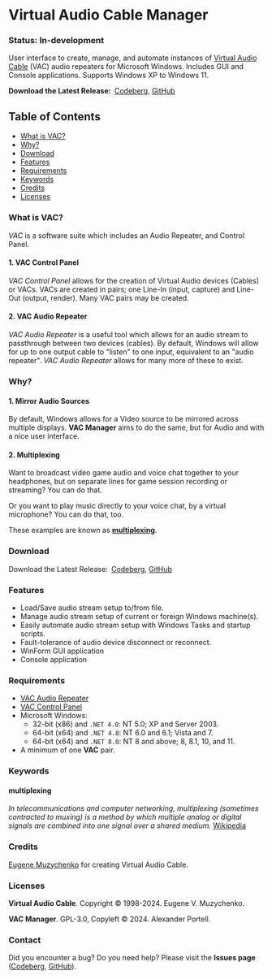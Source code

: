 # Virtual Audio Cable Manager
### Status: In-development
User interface to create, manage, and automate instances of
[Virtual Audio Cable](#licenses) (VAC) audio repeaters for Microsoft Windows.
Includes GUI and Console applications. Supports Windows XP to Windows 11.

**Download the Latest Release:**&ensp;[Codeberg][codeberg-releases],
[GitHub][github-releases]

[codeberg-releases]: https://codeberg.org/portellam/VAC-Manager/releases/latest
[github-releases]:   https://github.com/portellam/VAC-Manager/releases/latest

## Table of Contents
- [What is VAC?](#what-is-vac)
- [Why?](#why)
- [Download](#download)
- [Features](#features)
- [Requirements](#requirements)
- [Keywords](#keywords)
- [Credits](#credits)
- [Licenses](#licenses)

### What is VAC?
*VAC* is a software suite which includes an Audio Repeater, and Control Panel.

#### 1. VAC Control Panel
*VAC Control Panel* allows for the creation of Virtual Audio devices (Cables) or
VACs. VACs are created in pairs; one Line-In (input, capture) and Line-Out
(output, render). Many VAC pairs may be created.

#### 2. VAC Audio Repeater
*VAC Audio Repeater* is a useful tool which allows for an audio stream to
passthrough between two devices (cables). By default, Windows will allow for up
to one output cable to "listen" to one input, equivalent to an "audio repeater".
*VAC Audio Repeater* allows for many more of these to exist.

### Why?
#### 1. Mirror Audio Sources
By default, Windows allows for a Video source to be mirrored across multiple
displays. **VAC Manager** aims to do the same, but for Audio and with a nice
user interface.

#### 2. Multiplexing
Want to broadcast video game audio and voice chat together to your headphones,
but on separate lines for game session recording or streaming? You can do that.

Or you want to play music directly to your voice chat, by a virtual microphone?
You can do that, too.

These examples are known as **[multiplexing](#multiplexing)**.

### Download
Download the Latest Release:&ensp;[Codeberg][codeberg-releases],
[GitHub][github-releases]

### Features
- Load/Save audio stream setup to/from file.
- Manage audio stream setup of current or foreign Windows machine(s).
- Easily automate audio stream setup with Windows Tasks and startup scripts.
- Fault-tolerance of audio device disconnect or reconnect.
- WinForm GUI application
- Console application

### Requirements
- [VAC Audio Repeater]
- [VAC Control Panel]
- Microsoft Windows:
  - 32-bit (x86) and `.NET 4.0`: NT 5.0; XP and Server 2003.
  - 64-bit (x64) and `.NET 4.8`: NT 6.0 and 6.1; Vista and 7.
  - 64-bit (x64) and `.NET 8.0`: NT 8 and above; 8, 8.1, 10, and 11.
- A minimum of one **VAC** pair.

[VAC Audio Repeater]: https://vac.muzychenko.net/en/repeater.htm
[VAC Control Panel]: https://vac.muzychenko.net/en/download.htm

### Keywords
#### multiplexing
*In telecommunications and computer networking, multiplexing (sometimes*
*contracted to muxing) is a method by which multiple analog or digital signals*
*are combined into one signal over a shared medium.* [Wikipedia]

[Wikipedia]: https://en.wikipedia.org/wiki/Multiplexing

### Credits
[Eugene Muzychenko] for creating Virtual Audio Cable.

[Eugene Muzychenko]: (https://eugene.muzychenko.net/EMuzychenko_Resume_Eng.htm)

### Licenses
**Virtual Audio Cable**. Copyright © 1998-2024. Eugene V. Muzychenko.

**VAC Manager**. GPL-3.0, Copyleft © 2024. Alexander Portell.

### Contact
Did you encounter a bug? Do you need help? Please visit the **Issues page**
([Codeberg][codeberg-issues], [GitHub][github-issues]).

[codeberg-issues]: https://codeberg.org/portellam/generate-evdev/issues
[github-issues]:   https://github.com/portellam/generate-evdev/issues